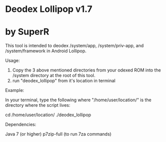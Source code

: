 # Deodex Lollipop v1.7
# by SuperR

This tool is intended to deodex /system/app, /system/priv-app, and /system/framework in Android Lollipop.

Usage:

1. Copy the 3 above mentioned directories from your odexed ROM into the /system directory at the root of this tool.
2. run "deodex_lollipop" from it's location in terminal 

Example:

In your terminal, type the following where "/home/user/location/" is the directory where the script lives:

cd /home/user/location/
./deodex_lollipop

Dependencies:

Java 7 (or higher)
p7zip-full (to run 7za commands)
